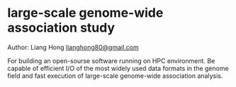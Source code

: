 # large-scale genome-wide association study
Author: Liang Hong <lianghong80@gmail.com>

For building an open-sourse software running on HPC environment. Be capable of efficient I/O of the most widely used data formats in the genome field and fast execution of large-scale genome-wide association analysis.
